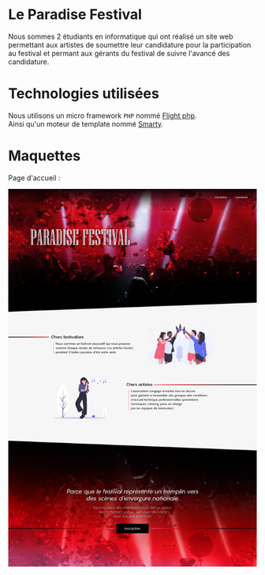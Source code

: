 # Le Paradise Festival

Nous sommes 2 étudiants en informatique qui ont réalisé un site web permettant 
aux artistes de soumettre leur candidature pour la participation au festival et permant aux 
gérants du festival de suivre l'avancé des candidature.



# Technologies utilisées

Nous utilisons un micro framework `PHP` nommé [Flight php](http://flightphp.com/learn). <br/>
Ainsi qu'un moteur de template nommé [Smarty](https://www.smarty.net/about_smarty).



# Maquettes

Page d'accueil : <br/>

![GitHub Logo](/presentation/Landing.jpg)
